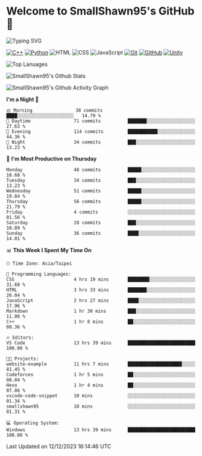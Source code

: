 # Welcome to SmallShawn95's GitHub 👋

![Typing SVG](https://readme-typing-svg.demolab.com/?lines=print("Hello,+world");cout+>>+"Hello,+world!";console.log("Hello,+world!")&center=true&size=22)

<!--
![GitHub User's Stars](https://img.shields.io/github/stars/smallshawn95?color=orange&label=Stars&labelColor=yellow)
![GitHub Followers](https://img.shields.io/github/followers/smallshawn95?color=orange&label=Followers&labelColor=FFDBAC)
-->

<!-- https://shields.io/, https://simpleicons.org/ -->
[![C++](https://img.shields.io/badge/-C++-00599C?style=flat-square&logo=cplusplus)](https://cplusplus.com/)
[![Python](https://img.shields.io/badge/-Python-3776AB?style=flat-square&logo=python&logoColor=ffffff)](https://www.python.org/)
![HTML](https://img.shields.io/badge/-HTML-E34F26?style=flat-square&logo=html5&logoColor=ffffff)
![CSS](https://img.shields.io/badge/-CSS-1572B6?style=flat-square&logo=css3)
![JavaScript](https://img.shields.io/badge/-JavaScript-F7DF1E?style=flat-square&logo=javascript&logoColor=ffffff)
[![Git](https://img.shields.io/badge/-Git-f05032?style=flat-square&logo=git&logoColor=ffffff)](https://git-scm.com/)
[![GitHub](https://img.shields.io/badge/-GitHub-181717?style=flat-square&logo=github)](https://github.com/)
[![Unity](https://img.shields.io/badge/-Unity-000000?style=flat-square&logo=unity)](https://unity.com/)

![Top Lanuages](https://github-readme-stats.vercel.app/api/top-langs/?username=smallshawn95&theme=holi&layout=donut&size_weight=0.5&count_weight=0.5&exclude_repo=smallshawn95.github.io)

![SmallShawn95's Github Stats](https://github-readme-stats.vercel.app/api?username=smallshawn95&theme=holi&show_icons=true)

![SmallShawn95's Github Activity Graph](https://github-readme-activity-graph.vercel.app/graph?username=smallshawn95&theme=tokyo-night)

<!-- ![SmallShawn95's WakaTime Stats](https://github-readme-stats.vercel.app/api/wakatime?username=smallshawn95) -->
<!-- ![Repositorie Card](https://github-readme-stats.vercel.app/api/pin/?username=smallshawn95&repo=Python-Discord-Bot-Course&theme=holi) -->
<!-- ![Repositorie Card](https://github-readme-stats.vercel.app/api/pin/?username=smallshawn95&repo=ZeroJudge-Code&theme=holi) -->

<!--START_SECTION:waka-->
**I'm a Night 🦉** 

```text
🌞 Morning                38 commits          ████░░░░░░░░░░░░░░░░░░░░░   14.79 % 
🌆 Daytime                71 commits          ███████░░░░░░░░░░░░░░░░░░   27.63 % 
🌃 Evening                114 commits         ███████████░░░░░░░░░░░░░░   44.36 % 
🌙 Night                  34 commits          ███░░░░░░░░░░░░░░░░░░░░░░   13.23 % 
```
📅 **I'm Most Productive on Thursday** 

```text
Monday                   48 commits          █████░░░░░░░░░░░░░░░░░░░░   18.68 % 
Tuesday                  34 commits          ███░░░░░░░░░░░░░░░░░░░░░░   13.23 % 
Wednesday                51 commits          █████░░░░░░░░░░░░░░░░░░░░   19.84 % 
Thursday                 56 commits          █████░░░░░░░░░░░░░░░░░░░░   21.79 % 
Friday                   4 commits           ░░░░░░░░░░░░░░░░░░░░░░░░░   01.56 % 
Saturday                 28 commits          ███░░░░░░░░░░░░░░░░░░░░░░   10.89 % 
Sunday                   36 commits          ████░░░░░░░░░░░░░░░░░░░░░   14.01 % 
```


📊 **This Week I Spent My Time On** 

```text
🕑︎ Time Zone: Asia/Taipei

💬 Programming Languages: 
CSS                      4 hrs 19 mins       ████████░░░░░░░░░░░░░░░░░   31.68 % 
HTML                     3 hrs 33 mins       ███████░░░░░░░░░░░░░░░░░░   26.04 % 
JavaScript               2 hrs 27 mins       ████░░░░░░░░░░░░░░░░░░░░░   17.96 % 
Markdown                 1 hr 30 mins        ███░░░░░░░░░░░░░░░░░░░░░░   11.00 % 
C++                      1 hr 8 mins         ██░░░░░░░░░░░░░░░░░░░░░░░   08.36 % 

🔥 Editors: 
VS Code                  13 hrs 39 mins      █████████████████████████   100.00 % 

🐱‍💻 Projects: 
website-example          11 hrs 7 mins       ████████████████████░░░░░   81.45 % 
Codeforces               1 hr 5 mins         ██░░░░░░░░░░░░░░░░░░░░░░░   08.04 % 
Hexo                     1 hr 4 mins         ██░░░░░░░░░░░░░░░░░░░░░░░   07.86 % 
vscode-code-snippet      10 mins             ░░░░░░░░░░░░░░░░░░░░░░░░░   01.34 % 
smallshawn95             10 mins             ░░░░░░░░░░░░░░░░░░░░░░░░░   01.31 % 

💻 Operating System: 
Windows                  13 hrs 39 mins      █████████████████████████   100.00 % 
```


 Last Updated on 12/12/2023 16:14:46 UTC
<!--END_SECTION:waka-->

<!--
**smallshawn95/smallshawn95** is a ✨ _special_ ✨ repository because its `README.md` (this file) appears on your GitHub profile.

- 🔭 I’m currently working on ...
- 🌱 I’m currently learning ...
- 👯 I’m looking to collaborate on ...
- 🤔 I’m looking for help with ...
- 💬 Ask me about ...
- 📫 How to reach me: ...
- 😄 Pronouns: ...
- ⚡ Fun fact: ...
-->
